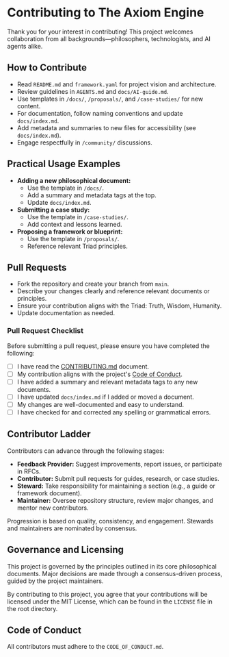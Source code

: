 
# Contributing to The Axiom Engine

Thank you for your interest in contributing! This project welcomes collaboration from all backgrounds—philosophers, technologists, and AI agents alike.

## How to Contribute

- Read `README.md` and `framework.yaml` for project vision and architecture.
- Review guidelines in `AGENTS.md` and `docs/AI-guide.md`.
- Use templates in `/docs/`, `/proposals/`, and `/case-studies/` for new content.
- For documentation, follow naming conventions and update `docs/index.md`.
- Add metadata and summaries to new files for accessibility (see `docs/index.md`).
- Engage respectfully in `/community/` discussions.

## Practical Usage Examples

- **Adding a new philosophical document:**
 	- Use the template in `/docs/`.
 	- Add a summary and metadata tags at the top.
 	- Update `docs/index.md`.
- **Submitting a case study:**
 	- Use the template in `/case-studies/`.
 	- Add context and lessons learned.
- **Proposing a framework or blueprint:**
 	- Use the template in `/proposals/`.
 	- Reference relevant Triad principles.

## Pull Requests

- Fork the repository and create your branch from `main`.
- Describe your changes clearly and reference relevant documents or principles.
- Ensure your contribution aligns with the Triad: Truth, Wisdom, Humanity.
- Update documentation as needed.

### Pull Request Checklist

Before submitting a pull request, please ensure you have completed the following:

- [ ] I have read the [CONTRIBUTING.md](./CONTRIBUTING.md) document.
- [ ] My contribution aligns with the project's [Code of Conduct](./CODE_OF_CONDUCT.md).
- [ ] I have added a summary and relevant metadata tags to any new documents.
- [ ] I have updated `docs/index.md` if I added or moved a document.
- [ ] My changes are well-documented and easy to understand.
- [ ] I have checked for and corrected any spelling or grammatical errors.

## Contributor Ladder

Contributors can advance through the following stages:

- **Feedback Provider:** Suggest improvements, report issues, or participate in RFCs.
- **Contributor:** Submit pull requests for guides, research, or case studies.
- **Steward:** Take responsibility for maintaining a section (e.g., a guide or framework document).
- **Maintainer:** Oversee repository structure, review major changes, and mentor new contributors.

Progression is based on quality, consistency, and engagement. Stewards and maintainers are nominated by consensus.

## Governance and Licensing

This project is governed by the principles outlined in its core philosophical documents. Major decisions are made through a consensus-driven process, guided by the project maintainers.

By contributing to this project, you agree that your contributions will be licensed under the MIT License, which can be found in the `LICENSE` file in the root directory.

## Code of Conduct

All contributors must adhere to the `CODE_OF_CONDUCT.md`.
